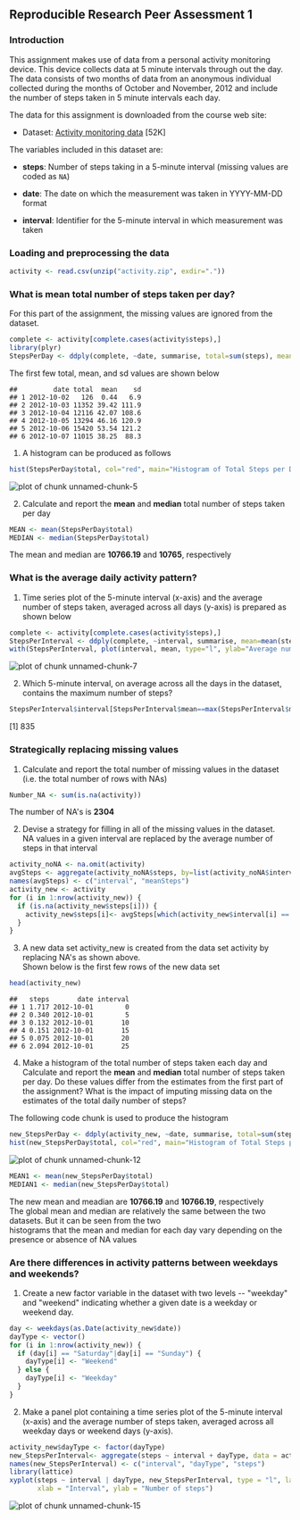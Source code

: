 ## Reproducible Research Peer Assessment 1
### Introduction

This assignment makes use of data from a personal activity monitoring
device. This device collects data at 5 minute intervals through out the
day. The data consists of two months of data from an anonymous
individual collected during the months of October and November, 2012
and include the number of steps taken in 5 minute intervals each day.  

The data for this assignment is downloaded from the course web
site:

* Dataset: [Activity monitoring data](https://d396qusza40orc.cloudfront.net/repdata%2Fdata%2Factivity.zip) [52K]

The variables included in this dataset are:

* **steps**: Number of steps taking in a 5-minute interval (missing
    values are coded as `NA`)

* **date**: The date on which the measurement was taken in YYYY-MM-DD
    format

* **interval**: Identifier for the 5-minute interval in which
    measurement was taken 
          
### Loading and preprocessing the data  


```r
activity <- read.csv(unzip("activity.zip", exdir="."))
```


### What is mean total number of steps taken per day?

For this part of the assignment, the missing values are ignored from the dataset.  

```r
complete <- activity[complete.cases(activity$steps),]
library(plyr)
StepsPerDay <- ddply(complete, ~date, summarise, total=sum(steps), mean=mean(steps), sd=sd(steps))
```
The first few total, mean, and sd values are shown below    

```
##         date total  mean    sd
## 1 2012-10-02   126  0.44   6.9
## 2 2012-10-03 11352 39.42 111.9
## 3 2012-10-04 12116 42.07 108.6
## 4 2012-10-05 13294 46.16 120.9
## 5 2012-10-06 15420 53.54 121.2
## 6 2012-10-07 11015 38.25  88.3
```
 

1. A histogram can be produced as follows   

```r
hist(StepsPerDay$total, col="red", main="Histogram of Total Steps per Day", xlab="Total steps per day")
```

![plot of chunk unnamed-chunk-5](figure/unnamed-chunk-5-1.png) 

2.  Calculate and report the **mean** and **median** total number of steps taken per day  

```r
MEAN <- mean(StepsPerDay$total)
MEDIAN <- median(StepsPerDay$total)  
```
The mean and median are **10766.19** and **10765**, respectively  

### What is the average daily activity pattern?

1. Time series plot of the 5-minute interval (x-axis) and the average number of steps taken, averaged across all days (y-axis) is prepared as shown below  


```r
complete <- activity[complete.cases(activity$steps),]
StepsPerInterval <- ddply(complete, ~interval, summarise, mean=mean(steps), na.rm=TRUE)
with(StepsPerInterval, plot(interval, mean, type="l", ylab="Average number of steps"))
```

![plot of chunk unnamed-chunk-7](figure/unnamed-chunk-7-1.png) 

2. Which 5-minute interval, on average across all the days in the dataset, contains the maximum number of steps?  

```r
StepsPerInterval$interval[StepsPerInterval$mean==max(StepsPerInterval$mean)]
```

[1] 835

### Strategically replacing missing values

1. Calculate and report the total number of missing values in the dataset (i.e. the total number of rows with NAs)  

```r
Number_NA <- sum(is.na(activity))
```
The number of NA's is **2304**  

2. Devise a strategy for filling in all of the missing values in the dataset.  
NA values in a given interval are replaced by the average number of steps in that interval  

```r
activity_noNA <- na.omit(activity)
avgSteps <- aggregate(activity_noNA$steps, by=list(activity_noNA$interval), data = activity_noNA, FUN = "mean")
names(avgSteps) <- c("interval", "meanSteps")
activity_new <- activity
for (i in 1:nrow(activity_new)) {
  if (is.na(activity_new$steps[i])) {
    activity_new$steps[i]<- avgSteps[which(activity_new$interval[i] == avgSteps$interval), ]$mean
  }
}
```

3. A new data set activity_new is created from the data set activity by replacing NA's as shown above.  
Shown below is the first few rows of the new data set

```r
head(activity_new)
```

```
##   steps       date interval
## 1 1.717 2012-10-01        0
## 2 0.340 2012-10-01        5
## 3 0.132 2012-10-01       10
## 4 0.151 2012-10-01       15
## 5 0.075 2012-10-01       20
## 6 2.094 2012-10-01       25
```

4. Make a histogram of the total number of steps taken each day and Calculate and report the **mean** and **median** total number of steps taken per day. Do these values differ from the estimates from the first part of the assignment? What is the impact of imputing missing data on the estimates of the total daily number of steps?  

The following code chunk is used to produce the histogram

```r
new_StepsPerDay <- ddply(activity_new, ~date, summarise, total=sum(steps), mean=mean(steps), sd=sd(steps))
hist(new_StepsPerDay$total, col="red", main="Histogram of Total Steps per Day", xlab="Total steps per day")
```

![plot of chunk unnamed-chunk-12](figure/unnamed-chunk-12-1.png) 


```r
MEAN1 <- mean(new_StepsPerDay$total)
MEDIAN1 <- median(new_StepsPerDay$total)
```
The new mean and meadian are **10766.19** and **10766.19**, respectively  
The global mean and median are relatively the same between the two datasets. But it can be seen from the two  
histograms that the mean and median for each day vary depending on the presence or absence of NA values


### Are there differences in activity patterns between weekdays and weekends?

1.  Create a new factor variable in the dataset with two levels -- "weekday" and "weekend" indicating whether a given date is a weekday or weekend day.

```r
day <- weekdays(as.Date(activity_new$date))
dayType <- vector()
for (i in 1:nrow(activity_new)) {
  if (day[i] == "Saturday"|day[i] == "Sunday") {
    dayType[i] <- "Weekend"
  } else {
    dayType[i] <- "Weekday"
  }
}
```

2. Make a panel plot containing a time series plot of the 5-minute interval (x-axis) and the average number of steps taken, averaged across all weekday days or weekend days (y-axis). 


```r
activity_new$dayType <- factor(dayType)
new_StepsPerInterval<- aggregate(steps ~ interval + dayType, data = activity_new, mean)
names(new_StepsPerInterval) <- c("interval", "dayType", "steps")
library(lattice)
xyplot(steps ~ interval | dayType, new_StepsPerInterval, type = "l", layout = c(1, 2), 
       xlab = "Interval", ylab = "Number of steps")
```

![plot of chunk unnamed-chunk-15](figure/unnamed-chunk-15-1.png) 

